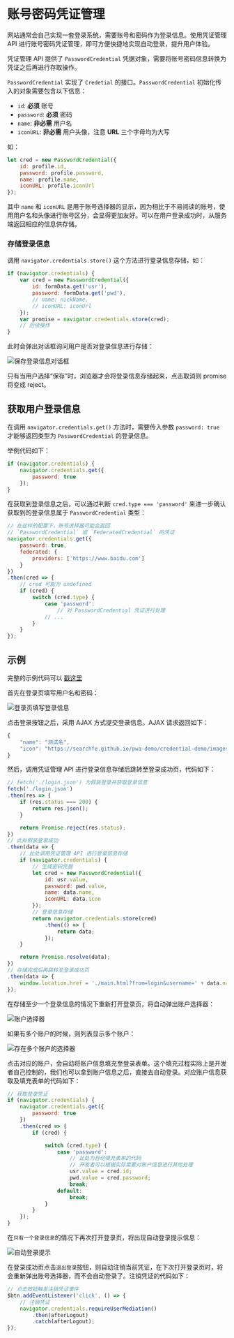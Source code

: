 # 账号密码凭证管理

网站通常会自己实现一套登录系统，需要账号和密码作为登录信息。使用凭证管理 API 进行账号密码凭证管理，即可方便快捷地实现自动登录，提升用户体验。

凭证管理 API 提供了 `PasswordCredential` 凭据对象，需要将账号密码信息转换为凭证之后再进行存取操作。

`PasswordCredential` 实现了 `Credetial` 的接口。`PasswordCredential` 初始化传入的对象需要包含以下信息：

- `id`: **必须** 账号
- `password`: **必须** 密码
- `name`: **非必需** 用户名
- `iconURL`: **非必需** 用户头像，注意 **URL** 三个字母均为大写

如：

```javascript
let cred = new PasswordCredential({
    id: profile.id,
    password: profile.password,
    name: profile.name,
    iconURL: profile.iconUrl
});
```

其中 `name` 和 `iconURL` 是用于账号选择器的显示，因为相比于不易阅读的账号，使用用户名和头像进行账号区分，会显得更加友好。可以在用户登录成功时，从服务端返回相应的信息供存储。


### 存储登录信息

调用 `navigator.credentials.store()` 这个方法进行登录信息存储，如：

```javascript
if (navigator.credentials) {
    var cred = new PasswordCredential({
        id: formData.get('usr'),
        password: formData.get('pwd'),
        // name: nickName,
        // iconURL: iconUrl
    });
    var promise = navigator.credentials.store(cred);
    // 后续操作
}
```

此时会弹出对话框询问用户是否对登录信息进行存储：

![保存登录信息对话框](./img/save-dialog.jpg)

只有当用户选择“保存”时，浏览器才会将登录信息存储起来，点击取消则 promise 将变成 reject。

## 获取用户登录信息

在调用 `navigator.credentials.get()` 方法时，需要传入参数 `password: true` 才能够返回类型为 `PasswordCredential` 的登录信息。

举例代码如下：

```javascript
if (navigator.credentials) {
    navigator.credentials.get({
        password: true
    });
}
```

在获取到登录信息之后，可以通过判断 `cred.type === 'password'` 来进一步确认获取到的登录信息属于 `PasswordCredential` 类型：

```javascript
// 在这样的配置下，账号选择器可能会返回
// `PasswordCredential` 或 `FederatedCredential` 的凭证
navigator.credentials.get({
    password: true,
    federated: {
        providers: ['https://www.baidu.com']
    }
})
.then(cred => {
    // cred 可能为 undefined
    if (cred) {
        switch (cred.type) {
            case 'password':
                // 对 PasswordCredential 凭证进行处理
            // ...
        }
    }
});
```

## 示例

完整的示例代码可以 [戳这里](https://github.com/searchfe/searchfe.github.io/blob/master/pwa-demo/credential-demo/login.html)

首先在登录页填写用户名和密码：

![登录页填写登录信息](./img/password.jpg)

点击登录按钮之后，采用 AJAX 方式提交登录信息。AJAX 请求返回如下：

```javascript
{
    "name": "测试名",
    "icon": "https://searchfe.github.io/pwa-demo/credential-demo/images/logo-48x48.png"
}
```

然后，调用凭证管理 API 进行登录信息存储后跳转至登录成功页，代码如下：

```javascript
// fetch('./login.json') 为假装登录并获取登录信息
fetch('./login.json')
.then(res => {
    if (res.status === 200) {
        return res.json();
    }

    return Promise.reject(res.status);
})
// 此处假装登录成功
.then(data => {
    // 此处调用凭证管理 API 进行登录信息存储
    if (navigator.credentials) {
        // 生成密码凭据
        let cred = new PasswordCredential({
            id: usr.value,
            password: pwd.value,
            name: data.name,
            iconURL: data.icon
        });
        // 登录信息存储
        return navigator.credentials.store(cred)
            .then(() => {
                return data;
            });
    }

    return Promise.resolve(data);
})
// 存储完成后再跳转至登录成功页
.then(data => {
    window.location.href = './main.html?from=login&username=' + data.name;
});
```

在存储至少一个登录信息的情况下重新打开登录页，将自动弹出账户选择器：

![账户选择器](./img/password-select.jpg)

如果有多个账户的时候，则列表显示多个账户：

![存在多个账户的选择器](./img/multi-select.jpg)

点击对应的账户，会自动将账户信息填充至登录表单。这个填充过程实际上是开发者自己控制的，我们也可以拿到账户信息之后，直接去自动登录。对应账户信息获取及填充表单的代码如下：

```javascript
// 获取登录凭证
if (navigator.credentials) {
    navigator.credentials.get({
        password: true
    })
    .then(cred => {
        if (cred) {

            switch (cred.type) {
                case 'password':
                    // 此处为自动填充表单的代码
                    // 开发者可以根据实际需要对账户信息进行其他处理
                    usr.value = cred.id;
                    pwd.value = cred.password;
                    break;
                default:
                    break;
            }
        }
    });
}
```

在`只有一个登录信息`的情况下再次打开登录页，将出现自动登录提示信息：

![自动登录提示](./img/auto-login.jpg)

在登录成功页点击`退出登录`按钮，则自动注销当前凭证，在下次打开登录页时，将会重新弹出账号选择器，而不会自动登录了。注销凭证的代码如下：

```javascript
// 点击按钮触发注销凭证事件
$btn.addEventListener('click', () => {
    // 注销凭证
    navigator.credentials.requireUserMediation()
        .then(afterLogout)
        .catch(afterLogout);
});
```
